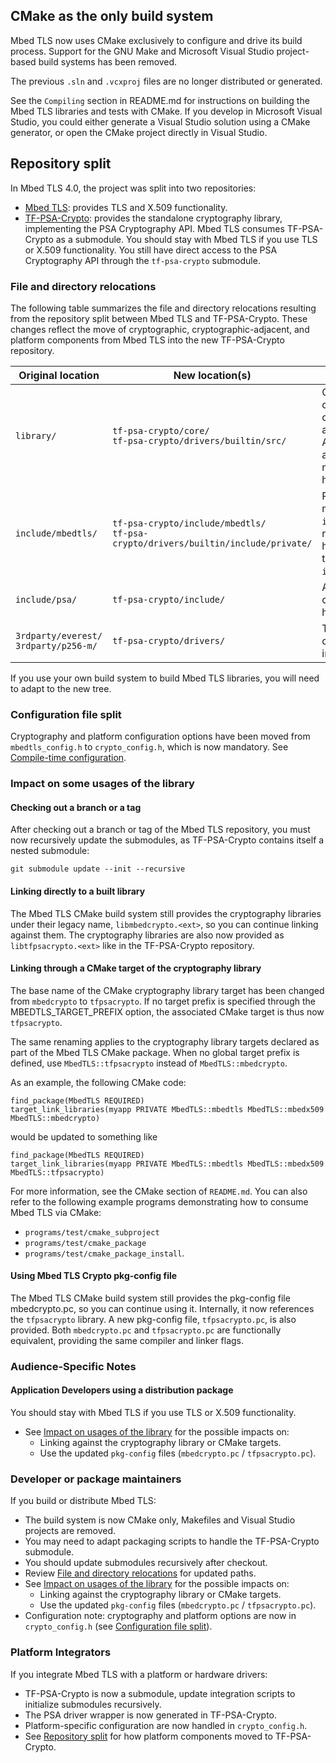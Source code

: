 ## CMake as the only build system
Mbed TLS now uses CMake exclusively to configure and drive its build process.
Support for the GNU Make and Microsoft Visual Studio project-based build systems has been removed.

The previous `.sln` and `.vcxproj` files are no longer distributed or generated.

See the `Compiling` section in README.md for instructions on building the Mbed TLS libraries and tests with CMake.
If you develop in Microsoft Visual Studio, you could either generate a Visual Studio solution using a CMake generator, or open the CMake project directly in Visual Studio.

## Repository split
In Mbed TLS 4.0, the project was split into two repositories:
- [Mbed TLS](https://github.com/Mbed-TLS/mbedtls): provides TLS and X.509 functionality.
- [TF-PSA-Crypto](https://github.com/Mbed-TLS/TF-PSA-Crypto): provides the standalone cryptography library, implementing the PSA Cryptography API.
Mbed TLS consumes TF-PSA-Crypto as a submodule.
You should stay with Mbed TLS if you use TLS or X.509 functionality. You still have direct access to the PSA Cryptography API through the `tf-psa-crypto` submodule.

### File and directory relocations

The following table summarizes the file and directory relocations resulting from the repository split between Mbed TLS and TF-PSA-Crypto.
These changes reflect the move of cryptographic, cryptographic-adjacent, and platform components from Mbed TLS into the new TF-PSA-Crypto repository.

| Original location                    | New location(s)                                                                      | Notes |
|--------------------------------------|--------------------------------------------------------------------------------------|-------|
| `library/`                           | `tf-psa-crypto/core/`<br>`tf-psa-crypto/drivers/builtin/src/`                        | Contains cryptographic, cryptographic-adjacent (e.g., ASN.1, Base64), and platform C modules and headers. |
| `include/mbedtls/`                   | `tf-psa-crypto/include/mbedtls/`<br>`tf-psa-crypto/drivers/builtin/include/private/` | Public headers moved to `include/mbedtls`; now internal headers moved to `include/private`. |
| `include/psa/`                       | `tf-psa-crypto/include/`                                                             | All PSA headers consolidated here. |
| `3rdparty/everest/`<br>`3rdparty/p256-m/` | `tf-psa-crypto/drivers/`                                                        | Third-party crypto driver implementations. |

If you use your own build system to build Mbed TLS libraries, you will need to adapt to the new tree.

### Configuration file split
Cryptography and platform configuration options have been moved from `mbedtls_config.h` to `crypto_config.h`, which is now mandatory. See [Compile-time configuration](#compile-time-confiuration).

### Impact on some usages of the library

#### Checking out a branch or a tag
After checking out a branch or tag of the Mbed TLS repository, you must now recursively update the submodules, as TF-PSA-Crypto contains itself a nested submodule:
```
git submodule update --init --recursive
```

#### Linking directly to a built library
The Mbed TLS CMake build system still provides the cryptography libraries under their legacy name, `libmbedcrypto.<ext>`, so you can continue linking against them.
The cryptography libraries are also now provided as `libtfpsacrypto.<ext>` like in the TF-PSA-Crypto repository.

#### Linking through a CMake target of the cryptography library
The base name of the CMake cryptography library target has been changed from `mbedcrypto` to `tfpsacrypto`.
If no target prefix is specified through the MBEDTLS_TARGET_PREFIX option, the associated CMake target is thus now `tfpsacrypto`.

The same renaming applies to the cryptography library targets declared as part of the Mbed TLS CMake package.
When no global target prefix is defined, use `MbedTLS::tfpsacrypto` instead of `MbedTLS::mbedcrypto`.

As an example, the following CMake code:
```
find_package(MbedTLS REQUIRED)
target_link_libraries(myapp PRIVATE MbedTLS::mbedtls MbedTLS::mbedx509 MbedTLS::mbedcrypto)

```
would be updated to something like
```
find_package(MbedTLS REQUIRED)
target_link_libraries(myapp PRIVATE MbedTLS::mbedtls MbedTLS::mbedx509 MbedTLS::tfpsacrypto)
```

For more information, see the CMake section of `README.md`.
You can also refer to the following example programs demonstrating how to consume Mbed TLS via CMake:
* `programs/test/cmake_subproject`
* `programs/test/cmake_package`
* `programs/test/cmake_package_install`.

#### Using Mbed TLS Crypto pkg-config file
The Mbed TLS CMake build system still provides the pkg-config file mbedcrypto.pc, so you can continue using it. Internally, it now references the `tfpsacrypto` library.
A new pkg-config file, `tfpsacrypto.pc`, is also provided. 
Both `mbedcrypto.pc` and `tfpsacrypto.pc` are functionally equivalent, providing the same compiler and linker flags.

### Audience-Specific Notes

#### Application Developers using a distribution package
You should stay with Mbed TLS if you use TLS or X.509 functionality.
- See [Impact on usages of the library](#impact-on-some-usages-of-the-library) for the possible impacts on:
  - Linking against the cryptography library or CMake targets.
  - Use the updated `pkg-config` files (`mbedcrypto.pc` / `tfpsacrypto.pc`).

### Developer or package maintainers
If you build or distribute Mbed TLS:
- The build system is now CMake only, Makefiles and Visual Studio projects are removed.
- You may need to adapt packaging scripts to handle the TF-PSA-Crypto submodule.
- You should update submodules recursively after checkout.
- Review [File and directory relocations](#file-and-directory-relocations) for updated paths.
- See [Impact on usages of the library](#impact-on-some-usages-of-the-library) for the possible impacts on:
  - Linking against the cryptography library or CMake targets.
  - Use the updated `pkg-config` files (`mbedcrypto.pc` / `tfpsacrypto.pc`).
- Configuration note: cryptography and platform options are now in `crypto_config.h` (see [Configuration file split](#configuration-file-split)).

### Platform Integrators
If you integrate Mbed TLS with a platform or hardware drivers:
- TF-PSA-Crypto is now a submodule, update integration scripts to initialize submodules recursively.
- The PSA driver wrapper is now generated in TF-PSA-Crypto.
- Platform-specific configuration are now handled in `crypto_config.h`.
- See [Repository split](#repository-split) for how platform components moved to TF-PSA-Crypto.
